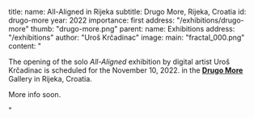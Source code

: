 title:
    name: All-Aligned in Rijeka
    subtitle: Drugo More, Rijeka, Croatia
id: drugo-more
year: 2022
importance: first
address: "/exhibitions/drugo-more"
thumb: "drugo-more.png"
parent:
    name: Exhibitions
    address: "/exhibitions"
author: "Uroš Krčadinac"
image:
    main: "fractal_000.png"
content: "<p class='regular'>The opening of the solo <em>All-Aligned</em> exhibition by digital artist Uroš Krčadinac is scheduled for the November 10, 2022. in the <strong><a href='http://drugo-more.hr/' target='_blank'>Drugo More</a></strong> Gallery in Rijeka, Croatia.</p>
    <p class='regular'>More info soon.</p>"
